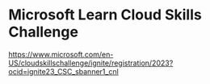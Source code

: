 # Microsoft Learn Cloud Skills Challenge
https://www.microsoft.com/en-US/cloudskillschallenge/ignite/registration/2023?ocid=ignite23_CSC_sbanner1_cnl
